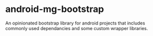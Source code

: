 # android-mg-bootstrap
An opinionated bootstrap library for android projects that includes commonly used dependancies and some custom wrapper libraries.
